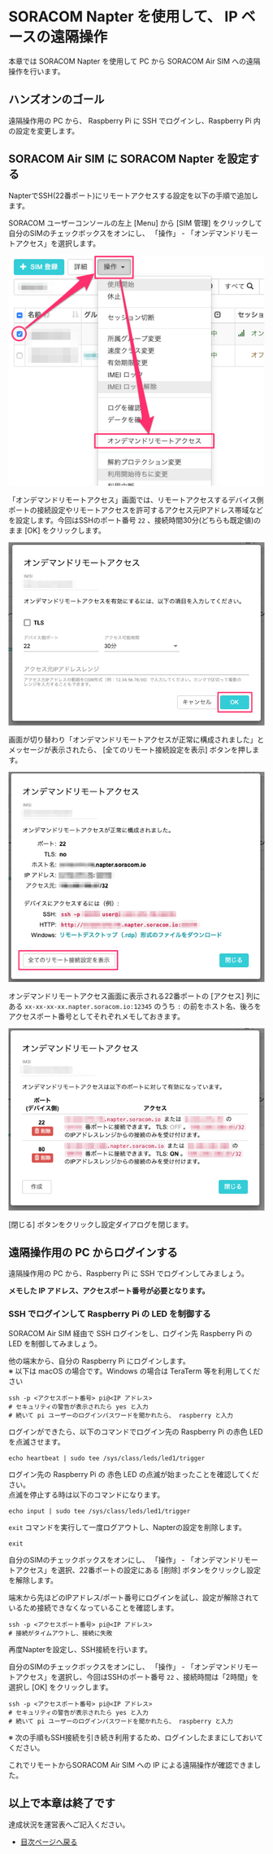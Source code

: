 # SORACOM Napter を使用して、 IP ベースの遠隔操作

本章では SORACOM Napter を使用して PC から SORACOM Air SIM への遠隔操作を行います。

## ハンズオンのゴール

遠隔操作用の PC から、 Raspberry Pi に SSH でログインし、Raspberry Pi 内の設定を変更します。

## SORACOM Air SIM に SORACOM Napter を設定する

NapterでSSH(22番ポート)にリモートアクセスする設定を以下の手順で追加します。

SORACOM ユーザーコンソールの左上 [Menu] から [SIM 管理] をクリックして自分のSIMのチェックボックスをオンにし、 「操作」 - 「オンデマンドリモートアクセス」を選択します。

![Napter設定画面0](images/napter00.png)

「オンデマンドリモートアクセス」画面では、リモートアクセスするデバイス側ポートの接続設定やリモートアクセスを許可するアクセス元IPアドレス帯域などを設定します。今回はSSHのポート番号 `22` 、接続時間30分(どちらも既定値)のまま [OK] をクリックします。

![Napter設定画面1](images/napter01.png)

画面が切り替わり「オンデマンドリモートアクセスが正常に構成されました」とメッセージが表示されたら、 [全てのリモート接続設定を表示] ボタンを押します。

![Napter設定画面2](images/napter02.png)

オンデマンドリモートアクセス画面に表示される22番ポートの [アクセス] 列にある `xx-xx-xx-xx.napter.soracom.io:12345` のうち `:` の前をホスト名、後ろをアクセスポート番号としてそれぞれメモしておきます。

![Napter設定画面5](images/napter05.png)

[閉じる] ボタンをクリックし設定ダイアログを閉じます。

## 遠隔操作用の PC からログインする

遠隔操作用の PC から、Raspberry Pi に SSH でログインしてみましょう。  

**メモした IP アドレス、アクセスポート番号が必要となります。**

### SSH でログインして Raspberry Pi の LED を制御する

SORACOM Air SIM 経由で SSH ログインをし、ログイン先 Raspberry Pi の LED を制御してみましょう。

他の端末から、自分の Raspberry Pi にログインします。  
※ 以下は macOS の場合です。Windows の場合は TeraTerm 等を利用してください

```console
ssh -p <アクセスポート番号> pi@<IP アドレス>
# セキュリティの警告が表示されたら yes と入力
# 続いて pi ユーザーのログインパスワードを聞かれたら、 raspberry と入力
```

ログインができたら、以下のコマンドでログイン先の Raspberry Pi の赤色 LED を点滅させます。

```console
echo heartbeat | sudo tee /sys/class/leds/led1/trigger
```

ログイン先の Raspberry Pi の 赤色 LED の点滅が始まったことを確認してください。  
点滅を停止する時は以下のコマンドになります。

```console
echo input | sudo tee /sys/class/leds/led1/trigger
```

`exit` コマンドを実行して一度ログアウトし、Napterの設定を削除します。

```console 
exit
```

自分のSIMのチェックボックスをオンにし、 「操作」 - 「オンデマンドリモートアクセス」を選択、22番ポートの設定にある [削除] ボタンをクリックし設定を解除します。

端末から先ほどのIPアドレス/ポート番号にログインを試し、設定が解除されているため接続できなくなっていることを確認します。

```console
ssh -p <アクセスポート番号> pi@<IP アドレス>
# 接続がタイムアウトし、接続に失敗
```

再度Napterを設定し、SSH接続を行います。

自分のSIMのチェックボックスをオンにし、 「操作」 - 「オンデマンドリモートアクセス」を選択し、今回はSSHのポート番号 `22` 、接続時間は「2時間」を選択し [OK] をクリックします。

```console
ssh -p <アクセスポート番号> pi@<IP アドレス>
# セキュリティの警告が表示されたら yes と入力
# 続いて pi ユーザーのログインパスワードを聞かれたら、 raspberry と入力
```

※ 次の手順もSSH接続を引き続き利用するため、ログインしたままにしておいてください。

これでリモートからSORACOM Air SIM への IP による遠隔操作が確認できました。

## 以上で本章は終了です

達成状況を運営表へご記入ください。

* [目次ページへ戻る](../index)

